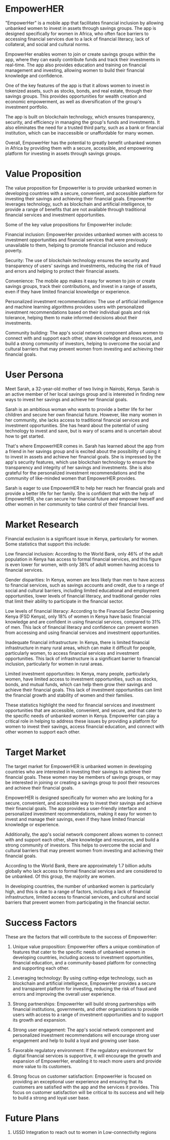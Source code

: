 ﻿# EmpowerHER

"EmpowerHer" is a mobile app that facilitates financial inclusion by allowing unbanked women to invest in assets through savings groups. The app is designed specifically for women in Africa, who often face barriers to accessing financial services due to a lack of financial literacy, lack of collateral, and social and cultural norms.

EmpowerHer enables women to join or create savings groups within the app, where they can easily contribute funds and track their investments in real-time. The app also provides education and training on financial management and investing, allowing women to build their financial knowledge and confidence.

One of the key features of the app is that it allows women to invest in tokenized assets, such as stocks, bonds, and real estate, through their savings groups. This provides opportunities for wealth creation and economic empowerment, as well as diversification of the group's investment portfolio.

The app is built on blockchain technology, which ensures transparency, security, and efficiency in managing the group's funds and investments. It also eliminates the need for a trusted third party, such as a bank or financial institution, which can be inaccessible or unaffordable for many women.

Overall, EmpowerHer has the potential to greatly benefit unbanked women in Africa by providing them with a secure, accessible, and empowering platform for investing in assets through savings groups.

# Value Proposition

The value proposition for EmpowerHer is to provide unbanked women in developing countries with a secure, convenient, and accessible platform for investing their savings and achieving their financial goals. EmpowerHer leverages technology, such as blockchain and artificial intelligence, to provide a range of benefits that are not available through traditional financial services and investment opportunities.

Some of the key value propositions for EmpowerHer include:

Financial inclusion: EmpowerHer provides unbanked women with access to investment opportunities and financial services that were previously unavailable to them, helping to promote financial inclusion and reduce poverty.

Security: The use of blockchain technology ensures the security and transparency of users' savings and investments, reducing the risk of fraud and errors and helping to protect their financial assets.

Convenience: The mobile app makes it easy for women to join or create savings groups, track their contributions, and invest in a range of assets, even if they have limited financial knowledge or experience.

Personalized investment recommendations: The use of artificial intelligence and machine learning algorithms provides users with personalized investment recommendations based on their individual goals and risk tolerance, helping them to make informed decisions about their investments.

Community building: The app's social network component allows women to connect with and support each other, share knowledge and resources, and build a strong community of investors, helping to overcome the social and cultural barriers that may prevent women from investing and achieving their financial goals.

# User Persona

Meet Sarah, a 32-year-old mother of two living in Nairobi, Kenya. Sarah is an active member of her local savings group and is interested in finding new ways to invest her savings and achieve her financial goals.

Sarah is an ambitious woman who wants to provide a better life for her children and secure her own financial future. However, like many women in her community, she lacks access to traditional financial services and investment opportunities. She has heard about the potential of using technology to invest and save, but is wary of scams and is uncertain about how to get started.

That's where EmpowerHER comes in. Sarah has learned about the app from a friend in her savings group and is excited about the possibility of using it to invest in assets and achieve her financial goals. She is impressed by the app's security features, which use blockchain technology to ensure the transparency and integrity of her savings and investments. She is also grateful for the personalized investment recommendations and the community of like-minded women that EmpowerHER provides.

Sarah is eager to use EmpowerHER to help her reach her financial goals and provide a better life for her family. She is confident that with the help of EmpowerHER, she can secure her financial future and empower herself and other women in her community to take control of their financial lives.

# Market Research

Financial exclusion is a significant issue in Kenya, particularly for women. Some statistics that support this include:

Low financial inclusion: According to the World Bank, only 46% of the adult population in Kenya has access to formal financial services, and this figure is even lower for women, with only 38% of adult women having access to financial services.

Gender disparities: In Kenya, women are less likely than men to have access to financial services, such as savings accounts and credit, due to a range of social and cultural barriers, including limited educational and employment opportunities, lower levels of financial literacy, and traditional gender roles that limit their ability to participate in the financial sector.

Low levels of financial literacy: According to the Financial Sector Deepening Kenya (FSD Kenya), only 18% of women in Kenya have basic financial knowledge and are confident in using financial services, compared to 31% of men. This lack of financial literacy and confidence can prevent women from accessing and using financial services and investment opportunities.

Inadequate financial infrastructure: In Kenya, there is limited financial infrastructure in many rural areas, which can make it difficult for people, particularly women, to access financial services and investment opportunities. This lack of infrastructure is a significant barrier to financial inclusion, particularly for women in rural areas.

Limited investment opportunities: In Kenya, many people, particularly women, have limited access to investment opportunities, such as stocks, bonds, and mutual funds, which can help them grow their savings and achieve their financial goals. This lack of investment opportunities can limit the financial growth and stability of women and their families.

These statistics highlight the need for financial services and investment opportunities that are accessible, convenient, and secure, and that cater to the specific needs of unbanked women in Kenya. EmpowerHer can play a critical role in helping to address these issues by providing a platform for women to invest their savings, access financial education, and connect with other women to support each other.

# Target Market

The target market for EmpowerHER is unbanked women in developing countries who are interested in investing their savings to achieve their financial goals. These women may be members of savings groups, or may be interested in joining or creating a savings group to pool their resources and achieve their financial goals.

EmpowerHER is designed specifically for women who are looking for a secure, convenient, and accessible way to invest their savings and achieve their financial goals. The app provides a user-friendly interface and personalized investment recommendations, making it easy for women to invest and manage their savings, even if they have limited financial knowledge or experience.

Additionally, the app's social network component allows women to connect with and support each other, share knowledge and resources, and build a strong community of investors. This helps to overcome the social and cultural barriers that may prevent women from investing and achieving their financial goals.

According to the World Bank, there are approximately 1.7 billion adults globally who lack access to formal financial services and are considered to be unbanked. Of this group, the majority are women.

In developing countries, the number of unbanked women is particularly high, and this is due to a range of factors, including a lack of financial infrastructure, limited access to financial services, and cultural and social barriers that prevent women from participating in the financial sector.

# Success Factors

These are the factors that will contribute to the success of EmpowerHer:

1. Unique value proposition: EmpowerHer offers a unique combination of features that cater to the specific needs of unbanked women in developing countries, including access to investment opportunities, financial education, and a community-based platform for connecting and supporting each other.

2. Leveraging technology: By using cutting-edge technology, such as blockchain and artificial intelligence, EmpowerHer provides a secure and transparent platform for investing, reducing the risk of fraud and errors and improving the overall user experience.

3. Strong partnerships: EmpowerHer will build strong partnerships with financial institutions, governments, and other organizations to provide users with access to a range of investment opportunities and to support its growth and expansion.

4. Strong user engagement: The app's social network component and personalized investment recommendations will encourage strong user engagement and help to build a loyal and growing user base.

5. Favorable regulatory environment: If the regulatory environment for digital financial services is supportive, it will encourage the growth and expansion of EmpowerHer, enabling it to reach more users and provide more value to its customers.

6. Strong focus on customer satisfaction: EmpowerHer is focused on providing an exceptional user experience and ensuring that its customers are satisfied with the app and the services it provides. This focus on customer satisfaction will be critical to its success and will help to build a strong and loyal user base.

# Future Plans

1. USSD Integration to reach out to women in Low-connectivity regions


